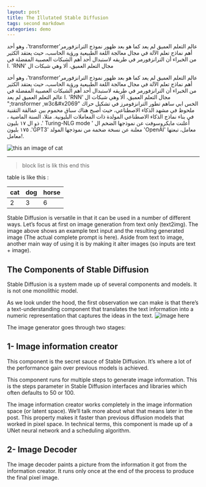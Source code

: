 ```yaml
---
layout: post
title: The Illutated Stable Diffusion
tags: second markdown
categories: demo
---
```


 عالم التعلم العميق لم يعد كما هو بعد ظهور نموذج الترانزفورمر'<span dir="ltr" lang="en">transformer</span>'، وهو أحد أهم نماذج 
 تعلم الآلة في مجال معالجة اللغة الطبيعية ورؤية الحاسب، حيث يعتقد الكثير من الخبراء 
 أن الترانزفورمر في طريقه لاستبدال أحد أهم الشبكات العصبية المفضلة في مجال التعلم العميق، ألا 
 وهي شبكات ال  '<span dir="ltr" lang="en">RNN</span>' .ا

عالم التعلم العميق لم يعد كما هو بعد ظهور نموذج الترانزفورمر'<span dir="ltr" lang="en">transformer</span>'، وهو أحد أهم نماذج 
 تعلم الآلة في مجال معالجة اللغة الطبيعية ورؤية الحاسب، حيث يعتقد الكثير من الخبراء 
 أن الترانزفورمر في طريقه لاستبدال أحد أهم الشبكات العصبية المفضلة في مجال التعلم العميق، ألا 
 وهي شبكات ال  '<span dir="ltr" lang="en">RNN</span>' .ا
عالم التعلم العميق لم يعد ";&#x2066;transformer ,w3c&#x2069" الخس ابي
 ساهم تطور الترانزفومرز في تشكيل حراك ملحوظ في مشهد الذكاء الاصطناعي، حيث أصبح هناك سباق محموم بين عمالقة التقنية في بناء نماذج الذكاء الاصطناعي المولدة ذات المعاملات البليونية. مثلا، السنة الماضية ، أعلنت مايكروسوفت عن نموذجها الضخم ال  '<span dir="ltr" lang="en"> Turing-NLG mode </span>'.
  ذو ال ١٧ بليون معامل، تبعتها  '<span dir="ltr" lang="en">OpenAI</span>'
 معلنة عن نسخة ضخمة من نموذجها المولد '<span dir="ltr" lang="en">GPT3</span>'.
 ١٧٥ بليون معامل!. 


![this an image of cat](https://alwankids.com/img/classes/calss-img1.jpg)

-----------------------

> block list 
> is lik this
> end this 

table is like this :

|cat |dog |horse|
|---|---|---|
|2 |3 |6 |

Stable Diffusion is versatile in that it can be used in a number of different ways. Let’s focus at first on image generation from text only (text2img). The image above shows an example text input and the resulting generated image (The actual complete prompt is here). Aside from text to image, another main way of using it is by making it alter images (so inputs are text + image).

## The Components of Stable Diffusion

Stable Diffusion is a system made up of several components and models. It is not one monolithic model.

As we look under the hood, the first observation we can make is that there’s a text-understanding component that translates the text information into a numeric representation that captures the ideas in the text.
![image here](http://jalammar.github.io/images/stable-diffusion/stable-diffusion-text-understanding-component-image-generation.png)

The image generator goes through two stages:

## 1- Image information creator

This component is the secret sauce of Stable Diffusion. It’s where a lot of the performance gain over previous models is achieved.

This component runs for multiple steps to generate image information. This is the steps parameter in Stable Diffusion interfaces and libraries which often defaults to 50 or 100.

The image information creator works completely in the image information space (or latent space). We’ll talk more about what that means later in the post. This property makes it faster than previous diffusion models that worked in pixel space. In technical terms, this component is made up of a UNet neural network and a scheduling algorithm.

## 2- Image Decoder

The image decoder paints a picture from the information it got from the information creator. It runs only once at the end of the process to produce the final pixel image.
